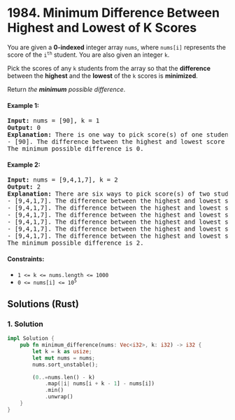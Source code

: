 # 1984. Minimum Difference Between Highest and Lowest of K Scores
You are given a **0-indexed** integer array `nums`, where `nums[i]` represents the score of the <code>i<sup>th</sup></code> student. You are also given an integer `k`.

Pick the scores of any `k` students from the array so that the **difference** between the **highest** and the **lowest** of the `k` scores is **minimized**.

Return *the **minimum** possible difference*.

#### Example 1:
<pre>
<strong>Input:</strong> nums = [90], k = 1
<strong>Output:</strong> 0
<strong>Explanation:</strong> There is one way to pick score(s) of one student:
- [90]. The difference between the highest and lowest score is 90 - 90 = 0.
The minimum possible difference is 0.
</pre>

#### Example 2:
<pre>
<strong>Input:</strong> nums = [9,4,1,7], k = 2
<strong>Output:</strong> 2
<strong>Explanation:</strong> There are six ways to pick score(s) of two students:
- [9,4,1,7]. The difference between the highest and lowest score is 9 - 4 = 5.
- [9,4,1,7]. The difference between the highest and lowest score is 9 - 1 = 8.
- [9,4,1,7]. The difference between the highest and lowest score is 9 - 7 = 2.
- [9,4,1,7]. The difference between the highest and lowest score is 4 - 1 = 3.
- [9,4,1,7]. The difference between the highest and lowest score is 7 - 4 = 3.
- [9,4,1,7]. The difference between the highest and lowest score is 7 - 1 = 6.
The minimum possible difference is 2.
</pre>

#### Constraints:
* `1 <= k <= nums.length <= 1000`
* <code>0 <= nums[i] <= 10<sup>5</sup></code>

## Solutions (Rust)

### 1. Solution
```Rust
impl Solution {
    pub fn minimum_difference(nums: Vec<i32>, k: i32) -> i32 {
        let k = k as usize;
        let mut nums = nums;
        nums.sort_unstable();

        (0..=nums.len() - k)
            .map(|i| nums[i + k - 1] - nums[i])
            .min()
            .unwrap()
    }
}
```
